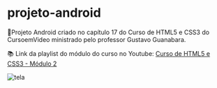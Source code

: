 # projeto-android
 📱Projeto Android criado no capítulo 17 do Curso de HTML5 e CSS3 do CursoemVideo ministrado pelo professor Gustavo Guanabara.

📚 Link da playlist do módulo do curso no Youtube: [Curso de HTML5 e CSS3 - Módulo 2](https://www.youtube.com/playlist?list=PLHz_AreHm4dlUpEXkY1AyVLQGcpSgVF8s)

![tela](https://user-images.githubusercontent.com/54048827/205076848-b273ff41-3cdf-4aff-be22-d3dc06542e13.png)

